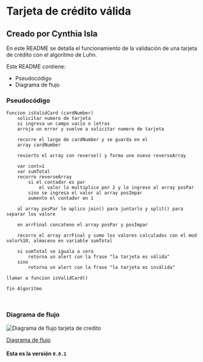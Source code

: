 # Tarjeta de crédito válida

## Creado por Cynthia Isla

En este README se detalla el funcionamiento de la validación de una tarjeta de crédito con el algoritmo de Luhn. 

Este README contiene:

  - Pseudocódigo
  - Diagrama de flujo

### Pseudocódigo

```
Funcion isValidCard (cardNumber)
    solicitar numero de tarjeta
    si ingresa un campo vacío o letras
    arroja un error y vuelve a solicitar numero de tarjeta

    recorre el largo de cardNumber y se guarda en el 
    array cardNumber

    revierto el array con reverse() y formo uno nuevo reverseArray

    var cont=1
    var sumTotal
    recorro reverseArray
        si el contador es par
            el valor lo multiplico por 2 y lo ingreso al array posPar
        sino se ingresa el valor al array posImpar   
        aumento el contador en 1

    al array posPar le aplico join() para juntarlo y split() para separar los valore

    en arrFinal concateno el array posPar y posImpar

    recorro el array arrFinal y sumo los valores calculados con el mod valor%10, almaceno en variable sumTotal

    si sumTotal se iguala a cero
        retorna un alert con la frase "la tarjeta es válida"
    sino
        retorna un alert con la frase "la tarjeta es inválida"    

llamar a funcion isValidCard()

fin Algoritmo



```

### Diagrama de flujo

![Diagrama de flujo tarjeta de credito](http://subirimagen.me/uploads/20171005085209.png)

[Diagrama de flujo](http://subirimagen.me/uploads/20171005085209.png)

#### Esta es la versión `0.0.1`
